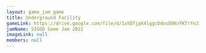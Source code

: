 ```yaml
---
layout: game_jam_game
title: Underground Facility
gameLink: https://drive.google.com/file/d/1xhDTjpX4lggcDdosDOKvYKTrYnJ1BS7Q/view?usp=sharing
jamName: SIGGD Game Jam 2021
imageLink: null
members: null
---
```

<!--Put description here:-->
